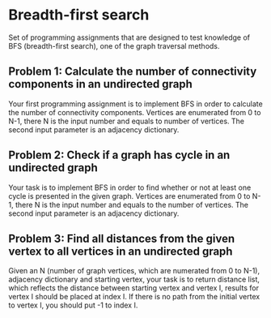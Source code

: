 # Breadth-first search

Set of programming assignments that are designed to test knowledge of BFS (breadth-first search), one of the graph traversal methods.


## Problem 1: Calculate the number of connectivity components in an undirected graph

Your first programming assignment is to implement BFS in order to calculate the number of connectivity components. Vertices are enumerated from 0 to N-1, there N is the input number and equals to number of vertices. The second input parameter is an adjacency dictionary.

## Problem 2: Check if a graph has cycle in an undirected graph

Your task is to implement BFS in order to find whether or not at least one cycle is presented in the given graph. Vertices are enumerated from 0 to N-1, there N is the input number and equals to the number of vertices. The second input parameter is an adjacency dictionary.


## Problem 3: Find all distances from the given vertex to all vertices in an undirected graph
Given an N (number of graph vertices, which are numerated from 0 to N-1), adjacency dictionary and starting vertex, your task is to return distance list, which reflects the distance between starting vertex and vertex I, results for vertex I should be placed at index I. If there is no path from the initial vertex to vertex I, you should put -1 to index I.
